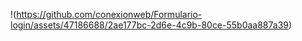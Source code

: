 !(https://github.com/conexionweb/Formulario-login/assets/47186688/2ae177bc-2d6e-4c9b-80ce-55b0aa887a39)
